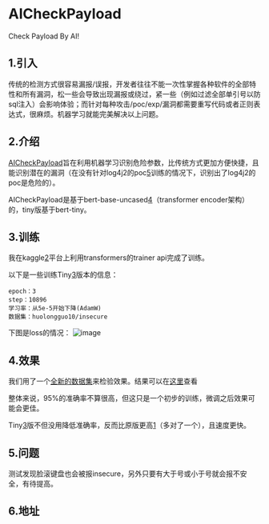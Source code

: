 # AICheckPayload
Check Payload By AI!

## 1.引入

传统的检测方式很容易漏报/误报，开发者往往不能一次性掌握各种软件的全部特性和所有漏洞，松一些会导致出现漏报或绕过，紧一些（例如过滤全部单引号以防sql注入）会影响体验；而针对每种攻击/poc/exp/漏洞都需要重写代码或者正则表达式，很麻烦。机器学习就能完美解决以上问题。

## 2.介绍

[AICheckPayload](https://github.com/huolongguo1O/AICheckPayload)旨在利用机器学习识别危险参数，比传统方式更加方便快捷，且能识别潜在的漏洞（在没有针对log4j2的poc[5]训练的情况下，识别出了log4j2的poc是危险的）。

AICheckPayload是基于bert-base-uncased[4]（transformer encoder架构）的，tiny版基于bert-tiny。


## 3.训练

我在kaggle[2]平台上利用transformers的trainer api完成了训练。

以下是一些训练Tiny[3]版本的信息：
```
epoch：3
step：10896
学习率：从5e-5开始下降(AdamW)
数据集：huolongguo10/insecure
```

下图是loss的情况：
![image](https://user-images.githubusercontent.com/121071167/235354071-f1dea154-7ef2-435b-87f1-d84d767f67a8.png)

## 4.效果

我们用了一个[全新的数据集](https://huggingface.co/datasets/huolongguo10/check_sec_eval)来检验效果。结果可以在[这里](https://huggingface.co/spaces/huolongguo10/evaluator_cs)查看

整体来说，95%的准确率不算很高，但这只是一个初步的训练，微调之后效果可能会更佳。

Tiny[3]版不但没用降低准确率，反而比原版更高[1]（多对了一个），且速度更快。

## 5.问题

测试发现脸滚键盘也会被报insecure，另外只要有大于号或小于号就会报不安全，有待提高。

## 6.地址

[1]: https://huggingface.co/spaces/huolongguo10/evaluator_cs 
[2]: https://www.kaggle.com/
[3]: https://huggingface.co/huolongguo10/check_sec_tiny
[4]: https://huggingface.co/bert-base-uncased
[5]: https://www.cnblogs.com/peace-and-romance/p/15717457.html
